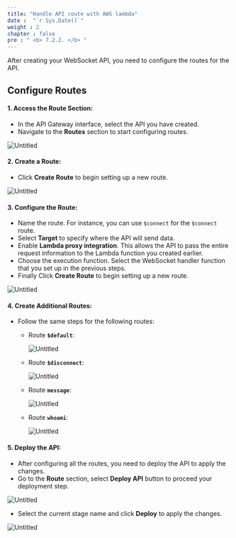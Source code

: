 ```yaml
---
title: "Handle API route with AWS lambda"
date :  "`r Sys.Date()`" 
weight : 2
chapter : false
pre : " <b> 7.2.2. </b> "
---
```


After creating your WebSocket API, you need to configure the routes for the API.

## Configure Routes

#### 1. **Access the Route Section**:
   - In the API Gateway interface, select the API you have created.
   - Navigate to the **Routes** section to start configuring routes.

   ![Untitled](/images/Websocket%202010bee6f85f4f47ad060a21c29577ca/image%207.png)

#### 2. **Create a Route**:
   - Click **Create Route** to begin setting up a new route.

   ![Untitled](/images/Websocket%202010bee6f85f4f47ad060a21c29577ca/image%207.png)

#### 3. **Configure the Route**:
   - Name the route. For instance, you can use `$connect` for the `$connect` route.
   - Select **Target** to specify where the API will send data.
   - Enable **Lambda proxy integration**. This allows the API to pass the entire request information to the Lambda function you created earlier.
   - Choose the execution function. Select the WebSocket handler function that you set up in the previous steps.
   - Finally Click **Create Route** to begin setting up a new route.

   ![Untitled](/images/Websocket%202010bee6f85f4f47ad060a21c29577ca/image%208.png)

#### 4. **Create Additional Routes**:
   - Follow the same steps for the following routes:

     - Route **`$default`**:

       ![Untitled](/images/Websocket%202010bee6f85f4f47ad060a21c29577ca/image%209.png)

     - Route **`$disconnect`**:

       ![Untitled](/images/Websocket%202010bee6f85f4f47ad060a21c29577ca/image%2010.png)

     - Route **`message`**:

       ![Untitled](/images/Websocket%202010bee6f85f4f47ad060a21c29577ca/image%2011.png)

     - Route **`whoami`**:

       ![Untitled](/images/Websocket%202010bee6f85f4f47ad060a21c29577ca/image%2012.png)

#### 5. **Deploy the API**:
   - After configuring all the routes, you need to deploy the API to apply the changes.
   - Go to the **Route** section, select **Deploy API** button to proceed your deployment step.

   ![Untitled](/images/Websocket%202010bee6f85f4f47ad060a21c29577ca/image%2013.png)

   - Select the current stage name and click **Deploy** to apply the changes.

   ![Untitled](/images/Websocket%202010bee6f85f4f47ad060a21c29577ca/image%2014.png)